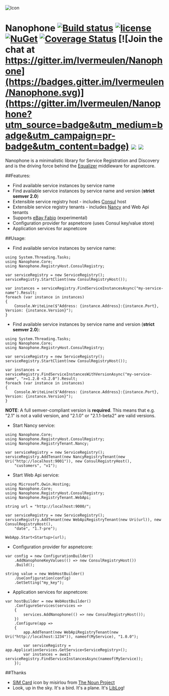 ![Icon](http://i.imgur.com/WnKfKOC.png?1) 
# Nanophone [![Build status](https://ci.appveyor.com/api/projects/status/hwk6g88wm7orvcog?svg=true)](https://ci.appveyor.com/project/lvermeulen/nanophone) [![license](https://img.shields.io/github/license/lvermeulen/Nanophone.svg?maxAge=2592000)](https://github.com/lvermeulen/Nanophone/blob/master/LICENSE) [![NuGet](https://img.shields.io/nuget/vpre/Nanophone.Core.svg?maxAge=2592000)](https://www.nuget.org/packages/Nanophone.Core/) [![Coverage Status](https://coveralls.io/repos/github/lvermeulen/Nanophone/badge.svg?branch=master)](https://coveralls.io/github/lvermeulen/Nanophone?branch=master) [![Join the chat at https://gitter.im/lvermeulen/Nanophone](https://badges.gitter.im/lvermeulen/Nanophone.svg)](https://gitter.im/lvermeulen/Nanophone?utm_source=badge&utm_medium=badge&utm_campaign=pr-badge&utm_content=badge) ![](https://img.shields.io/badge/.net-4.5.1-yellowgreen.svg) ![](https://img.shields.io/badge/netstandard-1.6-yellowgreen.svg)
Nanophone is a minimalistic library for Service Registration and Discovery and is the driving force behind the [Equalizer](https://github.com/lvermeulen/Equalizer) middleware for aspnetcore.

##Features:
* Find available service instances by service name
* Find available service instances by service name and version (**strict semver 2.0**)
* Extensible service registry host - includes [Consul](https://www.consul.io/) host
* Extensible service registry tenants - includes [Nancy](https://github.com/NancyFx/Nancy) and Web Api tenants
* Supports [eBay Fabio](https://github.com/eBay/fabio) (experimental)
* Configuration provider for aspnetcore (uses Consul key/value store)
* Application services for aspnetcore

##Usage:

* Find available service instances by service name:
~~~~
using System.Threading.Tasks;
using Nanophone.Core;
using Nanophone.RegistryHost.ConsulRegistry;

var serviceRegistry = new ServiceRegistry();
serviceRegistry.StartClient(new ConsulRegistryHost());

var instances = serviceRegistry.FindServiceInstancesAsync("my-service-name").Result;
foreach (var instance in instances)
{
    Console.WriteLine($"Address: {instance.Address}:{instance.Port}, Version: {instance.Version}");
}
~~~~

* Find available service instances by service name and version (**strict semver 2.0**):
~~~~
using System.Threading.Tasks;
using Nanophone.Core;
using Nanophone.RegistryHost.ConsulRegistry;

var serviceRegistry = new ServiceRegistry();
serviceRegistry.StartClient(new ConsulRegistryHost());

var instances = serviceRegistry.FindServiceInstancesWithVersionAsync("my-service-name", ">=1.2.0 <3.2.0").Result;
foreach (var instance in instances)
{
    Console.WriteLine($"Address: {instance.Address}:{instance.Port}, Version: {instance.Version}");
}
~~~~
**NOTE**: A full semver-compliant version is **required**. This means that e.g. "2.1" is not a valid version, and "2.1.0" or "2.1.1-beta2" are valid versions.

* Start Nancy service:
~~~~
using Nanophone.Core;
using Nanophone.RegistryHost.ConsulRegistry;
using Nanophone.RegistryTenant.Nancy;

var serviceRegistry = new ServiceRegistry();
serviceRegistry.AddTenant(new NancyRegistryTenant(new Uri("http://localhost:9001")), new ConsulRegistryHost(),
    "customers", "v1");
~~~~

* Start Web Api service:
~~~~
using Microsoft.Owin.Hosting;
using Nanophone.Core;
using Nanophone.RegistryHost.ConsulRegistry;
using Nanophone.RegistryTenant.WebApi;

string url = "http://localhost:9000/";

var serviceRegistry = new ServiceRegistry();
serviceRegistry.AddTenant(new WebApiRegistryTenant(new Uri(url)), new ConsulRegistryHost(), 
    "date", "1.7-pre");

WebApp.Start<Startup>(url);
~~~~

* Configuration provider for aspnetcore:
~~~~
var config = new ConfigurationBuilder()
    .AddNanophoneKeyValues(() => new ConsulRegistryHost())
    .Build();

string value = new WebHostBuilder()
    .UseConfiguration(config)
    .GetSetting("my_key");
~~~~

* Application services for aspnetcore:
~~~~
var hostBuilder = new WebHostBuilder()
    .ConfigureServices(services =>
    {
        services.AddNanophone(() => new ConsulRegistryHost());
    })
    .Configure(app =>
    {
        app.AddTenant(new WebApiRegistryTenant(new Uri("http://localhost:1234")), nameof(MyService), "1.0.0");

        var serviceRegistry = app.ApplicationServices.GetService<ServiceRegistry>();
        var instances = await serviceRegistry.FindServiceInstancesAsync(nameof(MyService));
    });
~~~~

##Thanks
* [SIM Card](https://thenounproject.com/term/sim-card/15160) icon by misirlou from [The Noun Project](https://thenounproject.com)
* Look, up in the sky. It's a bird. It's a plane. It's [LibLog](https://www.nuget.org/packages/LibLog/)!
